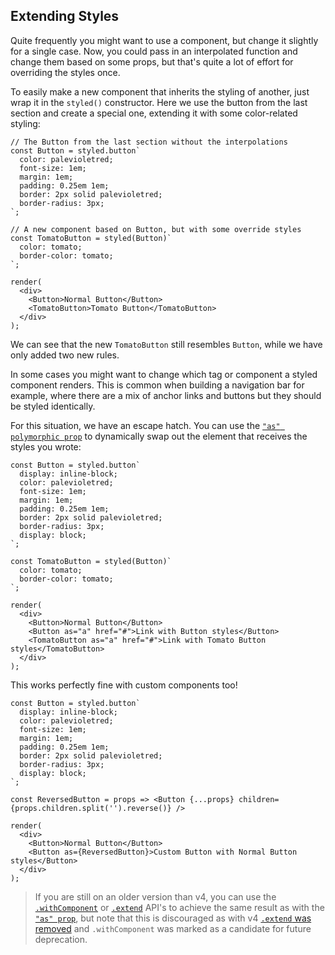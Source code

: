 ## Extending Styles

Quite frequently you might want to use a component, but change it slightly for a single case. Now, you could pass in an interpolated function and change them based on some props, but that's quite a lot of effort for overriding the styles once.

To easily make a new component that inherits the styling of another, just wrap it in the `styled()` constructor. Here we use the button from the last section and create a special one, extending it with some color-related styling:

```react
// The Button from the last section without the interpolations
const Button = styled.button`
  color: palevioletred;
  font-size: 1em;
  margin: 1em;
  padding: 0.25em 1em;
  border: 2px solid palevioletred;
  border-radius: 3px;
`;

// A new component based on Button, but with some override styles
const TomatoButton = styled(Button)`
  color: tomato;
  border-color: tomato;
`;

render(
  <div>
    <Button>Normal Button</Button>
    <TomatoButton>Tomato Button</TomatoButton>
  </div>
);
```

We can see that the new `TomatoButton` still resembles `Button`, while we have only added two new rules.

In some cases you might want to change which tag or component a styled component renders. This is common when building a navigation bar for example, where there are a mix of anchor links and buttons but they should be styled identically.

For this situation, we have an escape hatch. You can use the [`"as" polymorphic prop`](/docs/api#as-polymorphic-prop) to dynamically swap out the element that receives the styles you wrote:

```react
const Button = styled.button`
  display: inline-block;
  color: palevioletred;
  font-size: 1em;
  margin: 1em;
  padding: 0.25em 1em;
  border: 2px solid palevioletred;
  border-radius: 3px;
  display: block;
`;

const TomatoButton = styled(Button)`
  color: tomato;
  border-color: tomato;
`;

render(
  <div>
    <Button>Normal Button</Button>
    <Button as="a" href="#">Link with Button styles</Button>
    <TomatoButton as="a" href="#">Link with Tomato Button styles</TomatoButton>
  </div>
);
```

This works perfectly fine with custom components too!

```react
const Button = styled.button`
  display: inline-block;
  color: palevioletred;
  font-size: 1em;
  margin: 1em;
  padding: 0.25em 1em;
  border: 2px solid palevioletred;
  border-radius: 3px;
  display: block;
`;

const ReversedButton = props => <Button {...props} children={props.children.split('').reverse()} />

render(
  <div>
    <Button>Normal Button</Button>
    <Button as={ReversedButton}>Custom Button with Normal Button styles</Button>
  </div>
);
```

> If you are still on an older version than v4, you can use the [`.withComponent`](/docs/api#withcomponent) or [`.extend`](/docs/api#deprecated-extend) API's to achieve the same result as with the [`"as" prop`](/docs/api#as-polymorphic-prop), but note that this is discouraged as with v4 [`.extend` was removed](/releases#breaking-changes) and `.withComponent` was marked as a candidate for future deprecation.
